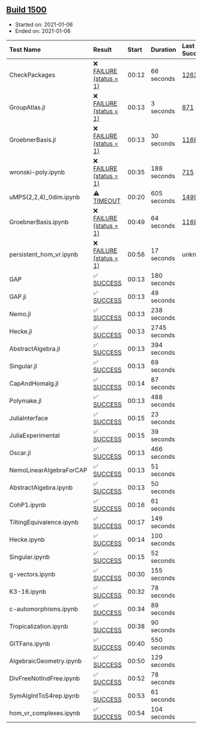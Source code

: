## [Build 1500](https://oscarci.mathematik.uni-kl.de/job/oscar-stable/1500/)

* Started on: 2021-01-06
* Ended on: 2021-01-06

| Test Name    | Result | Start | Duration | Last Success | First Failure |
|:-------------|:-------|:------|:---------|:-------------|:--------------|
| CheckPackages | ❌ [FAILURE (status = 1)](https://oscarci.mathematik.uni-kl.de/job/oscar-stable/1500/artifact/logs/build-1500/CheckPackages.log) | 00:12 | 66 seconds | [1263](https://oscarci.mathematik.uni-kl.de/job/oscar-stable/1263/) | [1264](https://oscarci.mathematik.uni-kl.de/job/oscar-stable/1264/) |
| GroupAtlas.jl | ❌ [FAILURE (status = 1)](https://oscarci.mathematik.uni-kl.de/job/oscar-stable/1500/artifact/logs/build-1500/GroupAtlas.jl.log) | 00:13 | 3 seconds | [871](https://oscarci.mathematik.uni-kl.de/job/oscar-stable/871/) | [872](https://oscarci.mathematik.uni-kl.de/job/oscar-stable/872/) |
| GroebnerBasis.jl | ❌ [FAILURE (status = 1)](https://oscarci.mathematik.uni-kl.de/job/oscar-stable/1500/artifact/logs/build-1500/GroebnerBasis.jl.log) | 00:13 | 30 seconds | [1168](https://oscarci.mathematik.uni-kl.de/job/oscar-stable/1168/) | [1169](https://oscarci.mathematik.uni-kl.de/job/oscar-stable/1169/) |
| wronski-poly.ipynb | ❌ [FAILURE (status = 1)](https://oscarci.mathematik.uni-kl.de/job/oscar-stable/1500/artifact/logs/build-1500/wronski-poly.ipynb.log) | 00:35 | 188 seconds | [715](https://oscarci.mathematik.uni-kl.de/job/oscar-stable/715/) | [716](https://oscarci.mathematik.uni-kl.de/job/oscar-stable/716/) |
| uMPS(2,2,4)_0dim.ipynb | ⚠ [TIMEOUT](https://oscarci.mathematik.uni-kl.de/job/oscar-stable/1500/artifact/logs/build-1500/uMPS-2-2-4-_0dim.ipynb.log) | 00:20 | 605 seconds | [1499](https://oscarci.mathematik.uni-kl.de/job/oscar-stable/1499/) | [1500](https://oscarci.mathematik.uni-kl.de/job/oscar-stable/1500/) |
| GroebnerBasis.ipynb | ❌ [FAILURE (status = 1)](https://oscarci.mathematik.uni-kl.de/job/oscar-stable/1500/artifact/logs/build-1500/GroebnerBasis.ipynb.log) | 00:49 | 64 seconds | [1168](https://oscarci.mathematik.uni-kl.de/job/oscar-stable/1168/) | [1169](https://oscarci.mathematik.uni-kl.de/job/oscar-stable/1169/) |
| persistent_hom_vr.ipynb | ❌ [FAILURE (status = 1)](https://oscarci.mathematik.uni-kl.de/job/oscar-stable/1500/artifact/logs/build-1500/persistent_hom_vr.ipynb.log) | 00:56 | 17 seconds | unknown | unknown |
| GAP | ✅ [SUCCESS](https://oscarci.mathematik.uni-kl.de/job/oscar-stable/1500/artifact/logs/build-1500/GAP.log) | 00:13 | 180 seconds |  |  |
| GAP.jl | ✅ [SUCCESS](https://oscarci.mathematik.uni-kl.de/job/oscar-stable/1500/artifact/logs/build-1500/GAP.jl.log) | 00:13 | 49 seconds |  |  |
| Nemo.jl | ✅ [SUCCESS](https://oscarci.mathematik.uni-kl.de/job/oscar-stable/1500/artifact/logs/build-1500/Nemo.jl.log) | 00:13 | 238 seconds |  |  |
| Hecke.jl | ✅ [SUCCESS](https://oscarci.mathematik.uni-kl.de/job/oscar-stable/1500/artifact/logs/build-1500/Hecke.jl.log) | 00:13 | 2745 seconds |  |  |
| AbstractAlgebra.jl | ✅ [SUCCESS](https://oscarci.mathematik.uni-kl.de/job/oscar-stable/1500/artifact/logs/build-1500/AbstractAlgebra.jl.log) | 00:13 | 394 seconds |  |  |
| Singular.jl | ✅ [SUCCESS](https://oscarci.mathematik.uni-kl.de/job/oscar-stable/1500/artifact/logs/build-1500/Singular.jl.log) | 00:13 | 69 seconds |  |  |
| CapAndHomalg.jl | ✅ [SUCCESS](https://oscarci.mathematik.uni-kl.de/job/oscar-stable/1500/artifact/logs/build-1500/CapAndHomalg.jl.log) | 00:14 | 87 seconds |  |  |
| Polymake.jl | ✅ [SUCCESS](https://oscarci.mathematik.uni-kl.de/job/oscar-stable/1500/artifact/logs/build-1500/Polymake.jl.log) | 00:13 | 488 seconds |  |  |
| JuliaInterface | ✅ [SUCCESS](https://oscarci.mathematik.uni-kl.de/job/oscar-stable/1500/artifact/logs/build-1500/JuliaInterface.log) | 00:15 | 23 seconds |  |  |
| JuliaExperimental | ✅ [SUCCESS](https://oscarci.mathematik.uni-kl.de/job/oscar-stable/1500/artifact/logs/build-1500/JuliaExperimental.log) | 00:15 | 39 seconds |  |  |
| Oscar.jl | ✅ [SUCCESS](https://oscarci.mathematik.uni-kl.de/job/oscar-stable/1500/artifact/logs/build-1500/Oscar.jl.log) | 00:13 | 466 seconds |  |  |
| NemoLinearAlgebraForCAP | ✅ [SUCCESS](https://oscarci.mathematik.uni-kl.de/job/oscar-stable/1500/artifact/logs/build-1500/NemoLinearAlgebraForCAP.log) | 00:13 | 51 seconds |  |  |
| AbstractAlgebra.ipynb | ✅ [SUCCESS](https://oscarci.mathematik.uni-kl.de/job/oscar-stable/1500/artifact/logs/build-1500/AbstractAlgebra.ipynb.log) | 00:13 | 50 seconds |  |  |
| CohP1.ipynb | ✅ [SUCCESS](https://oscarci.mathematik.uni-kl.de/job/oscar-stable/1500/artifact/logs/build-1500/CohP1.ipynb.log) | 00:16 | 61 seconds |  |  |
| TiltingEquivalence.ipynb | ✅ [SUCCESS](https://oscarci.mathematik.uni-kl.de/job/oscar-stable/1500/artifact/logs/build-1500/TiltingEquivalence.ipynb.log) | 00:17 | 149 seconds |  |  |
| Hecke.ipynb | ✅ [SUCCESS](https://oscarci.mathematik.uni-kl.de/job/oscar-stable/1500/artifact/logs/build-1500/Hecke.ipynb.log) | 00:14 | 100 seconds |  |  |
| Singular.ipynb | ✅ [SUCCESS](https://oscarci.mathematik.uni-kl.de/job/oscar-stable/1500/artifact/logs/build-1500/Singular.ipynb.log) | 00:15 | 52 seconds |  |  |
| g-vectors.ipynb | ✅ [SUCCESS](https://oscarci.mathematik.uni-kl.de/job/oscar-stable/1500/artifact/logs/build-1500/g-vectors.ipynb.log) | 00:30 | 155 seconds |  |  |
| K3-16.ipynb | ✅ [SUCCESS](https://oscarci.mathematik.uni-kl.de/job/oscar-stable/1500/artifact/logs/build-1500/K3-16.ipynb.log) | 00:32 | 78 seconds |  |  |
| c-automorphisms.ipynb | ✅ [SUCCESS](https://oscarci.mathematik.uni-kl.de/job/oscar-stable/1500/artifact/logs/build-1500/c-automorphisms.ipynb.log) | 00:34 | 89 seconds |  |  |
| Tropicalization.ipynb | ✅ [SUCCESS](https://oscarci.mathematik.uni-kl.de/job/oscar-stable/1500/artifact/logs/build-1500/Tropicalization.ipynb.log) | 00:38 | 90 seconds |  |  |
| GITFans.ipynb | ✅ [SUCCESS](https://oscarci.mathematik.uni-kl.de/job/oscar-stable/1500/artifact/logs/build-1500/GITFans.ipynb.log) | 00:40 | 550 seconds |  |  |
| AlgebraicGeometry.ipynb | ✅ [SUCCESS](https://oscarci.mathematik.uni-kl.de/job/oscar-stable/1500/artifact/logs/build-1500/AlgebraicGeometry.ipynb.log) | 00:50 | 129 seconds |  |  |
| DivFreeNotIndFree.ipynb | ✅ [SUCCESS](https://oscarci.mathematik.uni-kl.de/job/oscar-stable/1500/artifact/logs/build-1500/DivFreeNotIndFree.ipynb.log) | 00:52 | 78 seconds |  |  |
| SymAlgIntToS4rep.ipynb | ✅ [SUCCESS](https://oscarci.mathematik.uni-kl.de/job/oscar-stable/1500/artifact/logs/build-1500/SymAlgIntToS4rep.ipynb.log) | 00:53 | 61 seconds |  |  |
| hom_vr_complexes.ipynb | ✅ [SUCCESS](https://oscarci.mathematik.uni-kl.de/job/oscar-stable/1500/artifact/logs/build-1500/hom_vr_complexes.ipynb.log) | 00:54 | 104 seconds |  |  |
